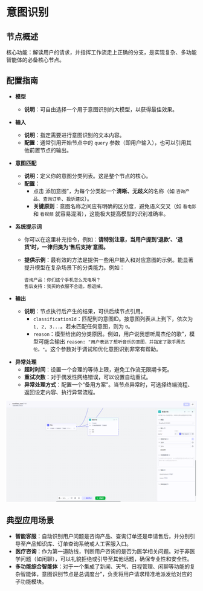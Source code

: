 # 意图识别

## 节点概述
核心功能：解读用户的请求，并指挥工作流走上正确的分支，是实现复杂、多功能智能体的必备核心节点。



## 配置指南
*   **模型**
    *   **说明**：可自由选择一个用于意图识别的大模型，以获得最佳效果。
*   **输入**
    *   **说明**：指定需要进行意图识别的文本内容。
    *   **配置**：通常引用开始节点中的 `query` 参数（即用户输入），也可以引用其他前置节点的输出。
*   **意图匹配**
    *   **说明**：定义你的意图分类列表。这是整个节点的核心。
    *   **配置**：
        *   点击 添加意图”，为每个分类起一个**清晰、无歧义**的名称（如 `咨询产品`、`查询订单`、`投诉建议`）。
        *   **关键原则**：意图名称之间应有明确的区分度，避免语义交叉（如 `看电影` 和 `看视频` 就容易混淆），这能极大提高模型的识别准确率。
* **系统提示词**

  * 你可以在这里补充指令，例如：**请特别注意，当用户提到‘退款’、‘退货’时，一律归类为‘售后支持’意图。**

  * **提供示例**：最有效的方法是提供一些用户输入和对应意图的示例。能显著提升模型在复杂场景下的分类能力。例如：

    ```
    咨询产品：你们这个手机怎么充电啊？
    售后支持：我买的衣服不合适，想退掉。
    ```
* **输出**

  *   **说明**：节点执行后产生的结果，可供后续节点引用。
      *   `classificationId`：匹配到的意图ID。按意图列表从上到下，依次为 `1, 2, 3...`。若未匹配任何意图，则为 `0`。
      *   `reason`：模型给出的分类原因。例如，用户说我想听周杰伦的歌”，模型可能会输出 `reason: "用户表达了想听音乐的意图，并指定了歌手周杰伦。"`。这个参数对于调试和优化意图识别非常有帮助。

- **异常处理**
  - **超时时间**：设置一个合理的等待上限，避免工作流无限期卡死。
  - **重试次数**：对于偶发性网络错误，可以设置自动重试。
  - **异常处理方式**：配置一个“备用方案”。当节点异常时，可选择终端流程、返回设定内容、执行异常流程。

![image-20250823162527886](assets/image-20250823162527886.png)

## 典型应用场景

*   **智能客服**：自动识别用户问题是咨询产品、查询订单还是申请售后，并分别引导至产品知识库、订单查询系统或人工客服入口。
*   **医疗咨询**：作为第一道防线，判断用户咨询的是否为医学相关问题。对于非医学问题（如闲聊），可以礼貌拒绝或引导至其他话题，确保专业性和安全性。
*   **多功能综合智能体**：对于一个集成了新闻、天气、日程管理、闲聊等功能的复杂智能体，意图识别节点是总调度台”，负责将用户请求精准地派发给对应的子功能模块。

